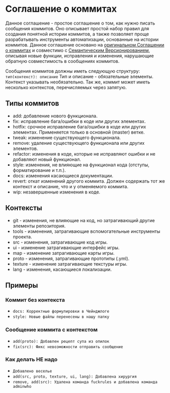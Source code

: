 # Соглашение о коммитах

Данное соглашение - простое соглашение о том, как нужно писать сообщения коммитов. Оно описывает простой набор правил
для создания понятной истории коммитов, а также позволяет проще разрабатывать инструменты автоматизации, основанные на
истории коммитов.
Данное соглашение основано на [оригинальном Соглашении о коммитах](https://www.conventionalcommits.org/ru/v1.0.0/)
и совместимо с [Семантическим Версионированием](https://semver.org/lang/ru/spec/v2.0.0.html), описывая новые функции,
исправления и изменения, нарушающие обратную совместимость в сообщениях коммитов.

Сообщения коммитов должны иметь следующую структуру:
`тип(контекст): описание`
Тип и описание - обязательные элементы.
Контекст указывать необязательно. Так же, коммит может иметь несколько контекстов, перечисляемых через запятую.

## Типы коммитов

- add: добавление нового функционала.
- fix: исправление бага/ошибки в коде или других элементах.
- hotfix: срочное исправление бага/ошибки в коде или других элементах. Применяется только в основной (master) ветке.
- tweak: изменение существующего функционала.
- remove: удаление существующего функционала или других элементов.
- refactor: изменения в коде, которые не исправляют ошибки и не добавляют новый функционал.
- style: изменения, не влияющие на функционал кода (отступы, форматирование и т.п.).
- docs: изменения касающиеся документации.
- revert: откат изменений другого коммита. Должен содержать тот же контекст и описание, что и у отменяемого коммита.
- wip: незавершенные изменения в коде.

## Контексты

- git - изменения, не влияющие на код, но затрагивающий другие элементы репозитория.
- tools - изменения, затрагивающие вспомогательные инструменты проекта.
- src - изменения, затрагивающие код игры.
- ui - изменение затрагивающие интерфейс игры.
- map - изменение затрагивающие карты игры.
- proto - изменения, затрагивающие прототипы (.yml).
- texture - изменение затрагивающие текстуры игры.
- lang - изменения, касающиеся локализации.

## Примеры

### Коммит без контекста
- `docs: Корректные формулировки в Чейнджлоге`
- `style: Новые файлы перенесены в нашу папку`

### Сообщение коммита с контекстом
- `add(proto): Добавлен рецепт супа из опилок`
- `fix(src): Фикс невозможности отправить сообщение`

### Как делать НЕ надо
- `Добавлено веселье`
- `add(src, proto, texture, ui, lang): Добавлена хирургия`
- `remove, add(src): Удалена команда fuckrules и добавлена команда adminwho`

